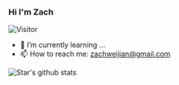 ### Hi I'm Zach
![Visitor](https://visitor-badge.glitch.me/badge?page_id=xixiWj.xixiWj)

- 🌱 I’m currently learning ...
- 📫 How to reach me: [zachweijian@gmail.com](zachweijian@gmail.com)

![Star's github stats](https://github-readme-stats.vercel.app/api?username=xixiWj&show_icons=true)
<!--
**xixiWj/xixiWj** is a ✨ _special_ ✨ repository because its `README.md` (this file) appears on your GitHub profile.

Here are some ideas to get you started:

- 🔭 I’m currently working on ...
- 🌱 I’m currently learning ...
- 👯 I’m looking to collaborate on ...
- 🤔 I’m looking for help with ...
- 💬 Ask me about ...
- 📫 How to reach me: ...
- 😄 Pronouns: ...
- ⚡ Fun fact: ...
-->
